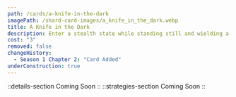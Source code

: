 ```yaml
---
path: /cards/a-knife-in-the-dark
imagePath: /shard-card-images/a_knife_in_the_dark.webp
title: A Knife in the Dark
description: Enter a stealth state while standing still and wielding a mellee weapon for 5 seconds.
cost: "3"
removed: false
changeHistory:
  - Season 1 Chapter 2: "Card Added"
underConstruction: true
---
```

::details-section
Coming Soon
::
::strategies-section
Coming Soon
::